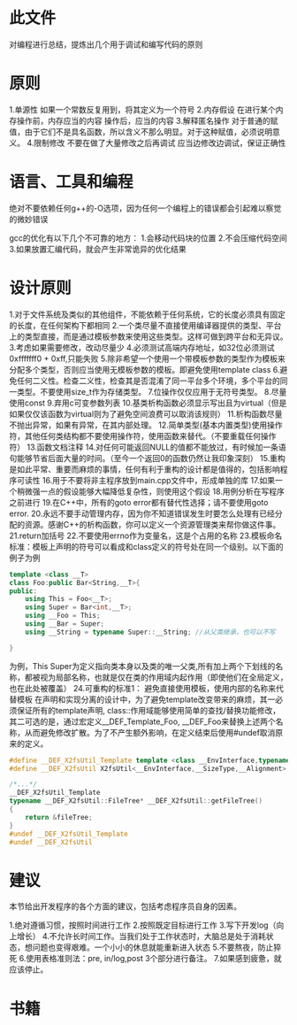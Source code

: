 # 此文件
对编程进行总结，提炼出几个用于调试和编写代码的原则

# 原则
1.单源性
如果一个常数反复用到，将其定义为一个符号
2.内存假设
在进行某个内存操作前，内存应当的内容
操作后，应当的内容
3.解释匿名操作
对于普通的赋值，由于它们不是具名函数，所以含义不那么明显。对于这种赋值，必须说明意义。
4.限制修改
不要在做了大量修改之后再调试
应当边修改边调试，保证正确性

# 语言、工具和编程
绝对不要依赖任何g++的-O选项，因为任何一个编程上的错误都会引起难以察觉的微妙错误

gcc的优化有以下几个不可靠的地方：
1.会移动代码块的位置
2.不会压缩代码空间
3.如果放置汇编代码，就会产生非常诡异的优化结果

# 设计原则
1.对于文件系统及类似的其他组件，不能依赖于任何系统，它的长度必须具有固定的长度，在任何架构下都相同
2.一个类尽量不直接使用编译器提供的类型、平台上的类型直接，而是通过模板参数来使用这些类型。这样可做到跨平台和无异议。
3.考虑如果需要修改，改动尽量少
4.必须测试高端内存地址，如32位必须测试0xfffffff0 + 0xff,只能失败
5.除非希望一个使用一个带模板参数的类型作为模板来分配多个类型，否则应当使用无模板参数的模板。即避免使用template <class> class
6.避免任何二义性。检查二义性，检查其是否混淆了同一平台多个环境，多个平台的同一类型。不要使用size_t作为存储类型。
7.位操作仅仅应用于无符号类型。
8.尽量使用const
9.弃用c可变参数列表
10.基类析构函数必须显示写出且为virtual（但是如果仅仅该函数为virtual则为了避免空间浪费可以取消该规则）
11.析构函数尽量不抛出异常，如果有异常，在其内部处理。
12.简单类型(基本内置类型)使用操作符，其他任何类结构都不要使用操作符，使用函数来替代。（不要重载任何操作符）
13.函数文档注释
14.对任何可能返回NULL的值都不能放过，有时候加一条语句能够节省后面大量的时间。（至今一个返回0的函数仍然让我印象深刻）
15.重构是如此平常、重要而麻烦的事情，任何有利于重构的设计都是值得的，包括影响程序可读性
16.用于不要将非主程序放到main.cpp文件中，形成单独的库
17.如果一个稍微强一点的假设能够大幅降低复杂性，则使用这个假设
18.用例分析在写程序之前进行
19.在C++中，所有的goto error都有替代性选择；请不要使用goto error.
20.永远不要手动管理内存，因为你不知道错误发生时要怎么处理有已经分配的资源。感谢C++的析构函数，你可以定义一个资源管理类来帮你做这件事。
21.return加括号
22.不要使用errno作为变量名，这是个占用的名称
23.模板命名标准：模板上声明的符号可以看成和class定义的符号处在同一个级别。以下面的例子为例
```c++
template <class __T>
class Foo:public Bar<String,__T>{
public:
    using This = Foo<__T>;
    using Super = Bar<int,__T>;
    using __Foo = This;
    using __Bar = Super;
    using __String = typename Super::__String; //从父类继承，也可以不写

}
```
为例，This Super为定义指向类本身以及类的唯一父类,所有加上两个下划线的名称，都被视为局部名称，也就是仅在类的作用域内起作用（即使他们在全局定义，也在此处被覆盖）
24.可重构的标准1： 避免直接使用模板，使用内部的名称来代替模板
在声明和实现分离的设计中，为了避免template改变带来的麻烦，其一必须保证所有的template声明, class::作用域能够使用简单的查找/替换功能修改，其二可选的是，通过宏定义__DEF_Template_Foo, __DEF_Foo来替换上述两个名称，从而避免修改扩散。为了不产生额外影响，在定义结束后使用#undef取消原来的定义。
```c++
#define __DEF_X2fsUtil_Template template <class __EnvInterface,typename __SizeType,int __Alignment>
#define __DEF_X2fsUtil X2fsUtil<__EnvInterface,__SizeType,__Alignment>

/*...*/
__DEF_X2fsUtil_Template
typename __DEF_X2fsUtil::FileTree* __DEF_X2fsUtil::getFileTree()
{
    return &fileTree;
}
#undef __DEF_X2fsUtil_Template
#undef __DEF_X2fsUtil
```
# 建议
本节给出开发程序的各个方面的建议，包括考虑程序员自身的因素。

1.绝对遵循习惯，按照时间进行工作
2.按照既定目标进行工作
3.写下开发log（向上增长）
4.不允许长时间工作。当我们处于工作状态时，大脑总是处于消耗状态，想问题也变得艰难。一个小小的休息就能重新进入状态
5.不要熬夜，防止猝死
6.使用表格准则法：pre, in/log,post  3个部分进行备注。
7.如果感到疲惫，就应该停止。

# 书籍